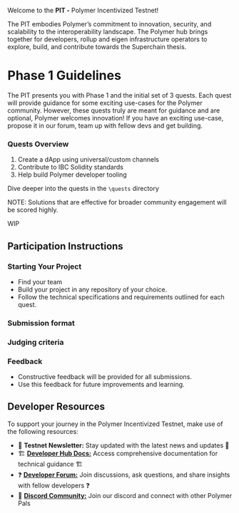 Welcome to the **PIT -** Polymer Incentivized Testnet! 

The PIT embodies Polymer’s commitment to innovation, security, and scalability to the interoperability landscape. The Polymer hub brings together for developers, rollup and eigen infrastructure operators to explore, build, and contribute towards the Superchain thesis.

# Phase 1 Guidelines

The PIT presents you with Phase 1 and the initial set of 3 quests. Each quest will provide guidance for some exciting use-cases for the Polymer community. However, these quests truly are meant for guidance and are optional, Polymer welcomes innovation! If you have an exciting use-case, propose it in our forum, team up with fellow devs and get building.

### Quests Overview 
1. Create a dApp using universal/custom channels
2. Contribute to IBC Solidity standards
3. Help build Polymer developer tooling 

Dive deeper into the quests in the `\quests` directory

NOTE: Solutions that are effective for broader community engagement will be scored highly.

WIP

## Participation Instructions 

### Starting Your Project
- Find your team 
- Build your project in any repository of your choice.
- Follow the technical specifications and requirements outlined for each quest.

### Submission format 

### Judging criteria 


### Feedback
- Constructive feedback will be provided for all submissions.
- Use this feedback for future improvements and learning.

## Developer Resources

To support your journey in the Polymer Incentivized Testnet, make use of the following resources:

- 📰 **Testnet Newsletter:** Stay updated with the latest news and updates 📰
- 🏗️ **[Developer Hub Docs:](https://docs.polymerlabs.org/)** Access comprehensive documentation for technical guidance 🏗️
- ❓ **[Developer Forum:](https://forum.polymerlabs.org/)** Join discussions, ask questions, and share insights with fellow developers ❓
- 📢 **[Discord Community:](https://discord.gg/qexCh3Ee4E)** Join our discord and connect with other Polymer Pals
